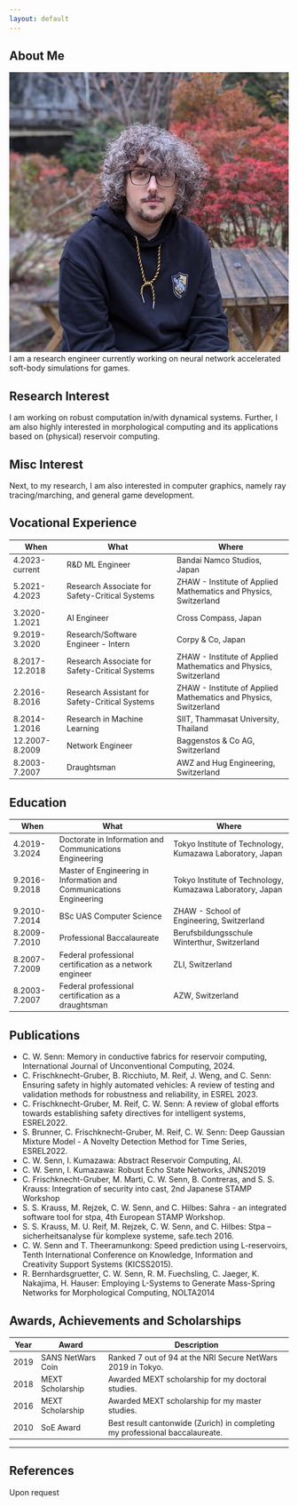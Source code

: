 ```yaml
---
layout: default
---
```


## About Me
<img class="profile-picture" src="chris.jpg">
I am a research engineer currently working on neural network accelerated soft-body simulations for games.

## Research Interest

I am working on robust computation in/with dynamical systems. Further, I am also highly interested in morphological computing and its applications based on (physical) reservoir computing.

## Misc Interest

Next, to my research, I am also interested in computer graphics, namely ray tracing/marching, and general game development.

## Vocational Experience

When | What | Where
-----|------|------
4.2023-current | R&D ML Engineer | Bandai Namco Studios, Japan
5.2021-4.2023 | Research Associate for Safety-Critical Systems | ZHAW - Institute of Applied Mathematics and Physics, Switzerland
3.2020-1.2021 | AI Engineer | Cross Compass, Japan
9.2019-3.2020 | Research/Software Engineer - Intern | Corpy & Co, Japan
8.2017-12.2018 | Research Associate for Safety-Critical Systems | ZHAW - Institute of Applied Mathematics and Physics, Switzerland
2.2016-8.2016 | Research Assistant for Safety-Critical Systems | ZHAW - Institute of Applied Mathematics and Physics, Switzerland
8.2014-1.2016 | Research in Machine Learning | SIIT, Thammasat University, Thailand
12.2007-8.2009 | Network Engineer | Baggenstos & Co AG, Switzerland
8.2003-7.2007 | Draughtsman | AWZ and Hug Engineering, Switzerland

## Education

When | What | Where
-----|------|------
4.2019-3.2024 | Doctorate in Information and Communications Engineering | Tokyo Institute of Technology, Kumazawa Laboratory, Japan
9.2016-9.2018 | Master of Engineering in Information and Communications Engineering | Tokyo Institute of Technology, Kumazawa Laboratory, Japan
9.2010-7.2014 | BSc UAS Computer Science | ZHAW - School of Engineering, Switzerland
8.2009-7.2010 | Professional Baccalaureate | Berufsbildungsschule Winterthur, Switzerland
8.2007-7.2009 | Federal professional certification as a network engineer | ZLI, Switzerland
8.2003-7.2007 | Federal professional certification as a draughtsman | AZW, Switzerland

## Publications
- C. W. Senn: Memory in conductive fabrics for reservoir computing, International Journal of
Unconventional Computing, 2024.
- C. Frischknecht-Gruber, B. Ricchiuto, M. Reif, J. Weng, and C. Senn: Ensuring safety in
highly automated vehicles: A review of testing and validation methods for robustness and
reliability, in ESREL 2023.
- C. Frischknecht-Gruber, M. Reif, C. W. Senn: A review of global efforts towards establishing safety directives for intelligent systems, ESREL2022.
- S. Brunner, C. Frischknecht-Gruber, M. Reif, C. W. Senn: Deep Gaussian Mixture Model - A Novelty Detection Method for Time Series, ESREL2022.
- C. W. Senn, I. Kumazawa: Abstract Reservoir Computing, AI.
- C. W. Senn, I. Kumazawa: Robust Echo State Networks, JNNS2019
- C. Frischknecht-Gruber, M. Marti, C. W. Senn, B. Contreras, and S. S. Krauss: Integration of
security into cast, 2nd Japanese STAMP Workshop
- S. S. Krauss, M. Rejzek, C. W. Senn, and C. Hilbes: Sahra - an integrated software tool for
stpa, 4th European STAMP Workshop.
- S. S. Krauss, M. U. Reif, M. Rejzek, C. W. Senn, and C. Hilbes: Stpa – sicherheitsanalyse für
komplexe systeme,  safe.tech 2016.
- C. W. Senn and T. Theeramunkong: Speed prediction using L-reservoirs, Tenth International Conference on Knowledge, Information and Creativity Support Systems (KICSS2015).
- R. Bernhardsgruetter, C. W. Senn, R. M. Fuechsling, C. Jaeger, K. Nakajima, H. Hauser: Employing L-Systems to Generate Mass-Spring Networks for Morphological Computing, NOLTA2014

## Awards, Achievements and Scholarships

Year | Award | Description
-----|-------|--------
2019 | SANS NetWars Coin | Ranked 7 out of 94 at the NRI Secure NetWars 2019 in Tokyo.
2018 | MEXT Scholarship | Awarded MEXT scholarship for my doctoral studies.
2016 | MEXT Scholarship | Awarded MEXT scholarship for my master studies.
2010 | SoE Award | Best result cantonwide (Zurich) in completing my professional baccalaureate.


---

## References
Upon request

